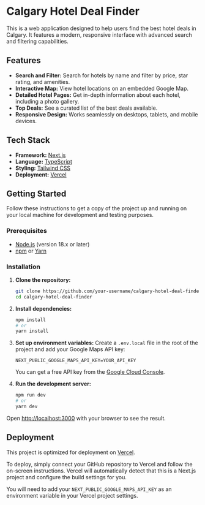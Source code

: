 # Calgary Hotel Deal Finder

This is a web application designed to help users find the best hotel deals in Calgary. It features a modern, responsive interface with advanced search and filtering capabilities.

## Features

*   **Search and Filter:** Search for hotels by name and filter by price, star rating, and amenities.
*   **Interactive Map:** View hotel locations on an embedded Google Map.
*   **Detailed Hotel Pages:** Get in-depth information about each hotel, including a photo gallery.
*   **Top Deals:** See a curated list of the best deals available.
*   **Responsive Design:** Works seamlessly on desktops, tablets, and mobile devices.

## Tech Stack

*   **Framework:** [Next.js](https://nextjs.org/)
*   **Language:** [TypeScript](https://www.typescriptlang.org/)
*   **Styling:** [Tailwind CSS](https://tailwindcss.com/)
*   **Deployment:** [Vercel](https://vercel.com/)

## Getting Started

Follow these instructions to get a copy of the project up and running on your local machine for development and testing purposes.

### Prerequisites

*   [Node.js](https://nodejs.org/) (version 18.x or later)
*   [npm](https://www.npmjs.com/) or [Yarn](https://yarnpkg.com/)

### Installation

1.  **Clone the repository:**
    ```bash
    git clone https://github.com/your-username/calgary-hotel-deal-finder.git
    cd calgary-hotel-deal-finder
    ```

2.  **Install dependencies:**
    ```bash
    npm install
    # or
    yarn install
    ```

3.  **Set up environment variables:**
    Create a `.env.local` file in the root of the project and add your Google Maps API key:
    ```
    NEXT_PUBLIC_GOOGLE_MAPS_API_KEY=YOUR_API_KEY
    ```
    You can get a free API key from the [Google Cloud Console](https://console.cloud.google.com/).

4.  **Run the development server:**
    ```bash
    npm run dev
    # or
    yarn dev
    ```

Open [http://localhost:3000](http://localhost:3000) with your browser to see the result.

## Deployment

This project is optimized for deployment on [Vercel](https://vercel.com/).

To deploy, simply connect your GitHub repository to Vercel and follow the on-screen instructions. Vercel will automatically detect that this is a Next.js project and configure the build settings for you.

You will need to add your `NEXT_PUBLIC_GOOGLE_MAPS_API_KEY` as an environment variable in your Vercel project settings.
